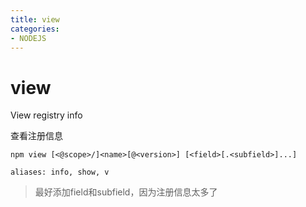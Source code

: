 ```yaml
---
title: view
categories: 
- NODEJS
---
```

# view
View registry info

查看注册信息


```
npm view [<@scope>/]<name>[@<version>] [<field>[.<subfield>]...]

aliases: info, show, v
```

> 最好添加field和subfield，因为注册信息太多了